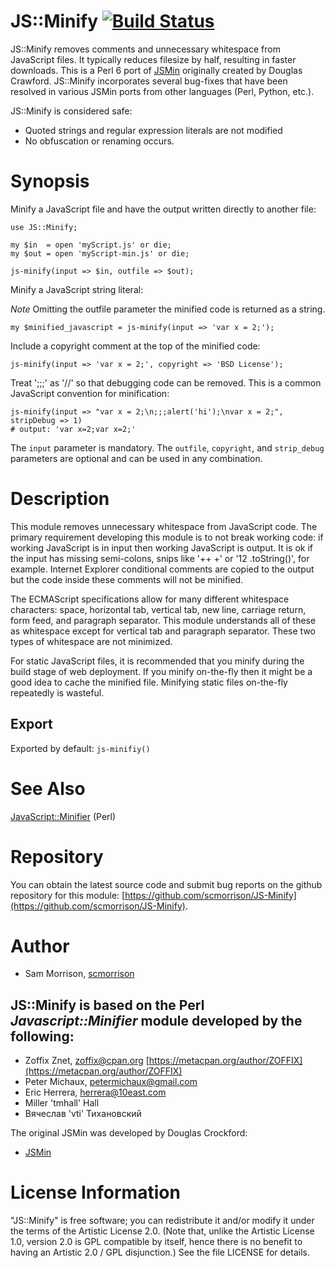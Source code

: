 # JS::Minify [![Build Status](https://travis-ci.org/scmorrison/JS-Minify.svg?branch=master)](https://travis-ci.org/scmorrison/JS-Minify)

JS::Minify removes comments and unnecessary whitespace from JavaScript files. It typically reduces filesize by half, resulting in faster downloads. This is a Perl 6 port of [JSMin](https://github.com/douglascrockford/JSMin) originally created by Douglas Crawford. JS::Minify incorporates several bug-fixes that have been resolved in various JSMin ports from other languages (Perl, Python, etc.).

JS::Minify is considered safe:

* Quoted strings and regular expression literals are not modified
* No obfuscation or renaming occurs.

# Synopsis

Minify a JavaScript file and have the output written directly to another file:

```perl6
use JS::Minify;

my $in  = open 'myScript.js' or die;
my $out = open 'myScript-min.js' or die;

js-minify(input => $in, outfile => $out);
```

Minify a JavaScript string literal:

*Note* Omitting the outfile parameter the minified code is returned as a string.

```perl6
my $minified_javascript = js-minify(input => 'var x = 2;');
```

Include a copyright comment at the top of the minified code:

```
js-minify(input => 'var x = 2;', copyright => 'BSD License');
```

Treat ';;;' as '//' so that debugging code can be removed. This is a common JavaScript convention for minification:

```perl6
js-minify(input => "var x = 2;\n;;;alert('hi');\nvar x = 2;", stripDebug => 1)
# output: 'var x=2;var x=2;'
```

The `input` parameter is mandatory. The `outfile`, `copyright`, and `strip_debug` parameters are optional and can be used in any combination.

# Description

This module removes unnecessary whitespace from JavaScript code. The primary requirement developing this module is to not break working code: if working JavaScript is in input then working JavaScript is output. It is ok if the input has missing semi-colons, snips like '++ +' or '12 .toString()', for example. Internet Explorer conditional comments are copied to the output but the code inside these comments will not be minified.

The ECMAScript specifications allow for many different whitespace characters: space, horizontal tab, vertical tab, new line, carriage return, form feed, and paragraph separator. This module understands all of these as whitespace except for vertical tab and paragraph separator. These two types of whitespace are not minimized.

For static JavaScript files, it is recommended that you minify during the build stage of web deployment. If you minify on-the-fly then it might be a good idea to cache the minified file. Minifying static files on-the-fly repeatedly is wasteful.

## Export

Exported by default: `js-minifiy()`

# See Also

[JavaScript::Minifier](https://metacpan.org/pod/JavaScript::Minifier) (Perl)

# Repository

You can obtain the latest source code and submit bug reports on the github repository for this module:
[https://github.com/scmorrison/JS-Minify](https://github.com/scmorrison/JS-Minify).

# Author

* Sam Morrison, [scmorrison](https://github.com/scmorrison/)

## JS::Minify is based on the Perl *Javascript::Minifier* module developed by the following:

* Zoffix Znet, <zoffix@cpan.org> [https://metacpan.org/author/ZOFFIX](https://metacpan.org/author/ZOFFIX)
* Peter Michaux, <petermichaux@gmail.com>
* Eric Herrera, <herrera@10east.com>
* Miller 'tmhall' Hall
* Вячеслав 'vti' Тихановский

The original JSMin was developed by Douglas Crockford:

* [JSMin](https://github.com/douglascrockford/JSMin)

# License Information

"JS::Minify" is free software; you can redistribute it and/or modify it under the terms of the Artistic License 2.0. (Note that, unlike the Artistic License 1.0, version 2.0 is GPL compatible by itself, hence there is no benefit to having an Artistic 2.0 / GPL disjunction.) See the file LICENSE for details.

